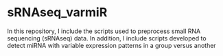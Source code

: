 # sRNAseq_varmiR
In this repository, I include the scripts used to preprocess small RNA sequencing (sRNAseq) data. In addition, I include scripts developed to detect miRNA with variable expression patterns in a group versus another
